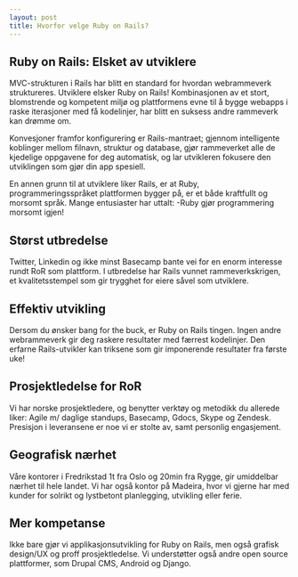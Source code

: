 ```yaml
---
layout: post
title: Hvorfor velge Ruby on Rails?
---
```


## Ruby on Rails: Elsket av utviklere
MVC-strukturen i Rails har blitt en standard for hvordan webrammeverk struktureres.
Utviklere elsker Ruby on Rails! Kombinasjonen av et stort, blomstrende og kompetent miljø og plattformens evne til å bygge webapps i raske iterasjoner med få kodelinjer, har blitt en suksess andre rammeverk kan drømme om. 

Konvesjoner framfor konfigurering er Rails-mantraet; gjennom intelligente koblinger mellom filnavn, struktur og database, gjør rammeverket alle de kjedelige oppgavene for deg automatisk, og lar utvikleren fokusere den utviklingen som gjør din app spesiell.

En annen grunn til at utviklere liker Rails, er at Ruby, programmeringsspråket plattformen bygger på, er et både kraftfullt og morsomt språk. Mange entusiaster har uttalt: -Ruby gjør programmering morsomt igjen!

## Størst utbredelse
Twitter, Linkedin og ikke minst Basecamp bante vei for en enorm interesse rundt RoR som plattform. I utbredelse har Rails vunnet rammeverkskrigen, et kvalitetsstempel som gir trygghet for eiere såvel som utviklere. 

## Effektiv utvikling
Dersom du ønsker bang for the buck, er Ruby on Rails tingen. Ingen andre webrammeverk gir deg raskere resultater med færrest kodelinjer. Den erfarne Rails-utvikler kan triksene som gir imponerende resultater fra første uke! 

## Prosjektledelse for RoR
Vi har norske prosjektledere, og benytter verktøy og metodikk du allerede liker: Agile m/ daglige standups, Basecamp, Gdocs, Skype og Zendesk. Presisjon i leveransene er noe vi er stolte av, samt personlig engasjement.

## Geografisk nærhet
Våre kontorer i Fredrikstad 1t fra Oslo og 20min fra Rygge, gir umiddelbar nærhet til hele landet. Vi har også kontor på Madeira, hvor vi gjerne har med kunder for solrikt og lystbetont planlegging, utvikling eller ferie.

## Mer kompetanse
Ikke bare gjør vi applikasjonsutvikling for Ruby on Rails, men også grafisk design/UX og proff prosjektledelse. Vi understøtter også andre open source plattformer, som Drupal CMS, Android og Django. 
